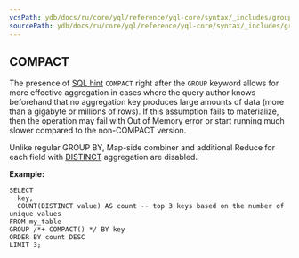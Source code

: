 ```yaml
---
vcsPath: ydb/docs/ru/core/yql/reference/yql-core/syntax/_includes/group_by/compact.md
sourcePath: ydb/docs/ru/core/yql/reference/yql-core/syntax/_includes/group_by/compact.md
---
```

## COMPACT

The presence of [SQL hint](../../lexer.md#sql-hints) `COMPACT` right after the `GROUP` keyword allows for more effective aggregation in cases where the query author knows beforehand that no aggregation key produces large amounts of data (more than a gigabyte or millions of rows). If this assumption fails to materialize, then the operation may fail with Out of Memory error or start running much slower compared to the non-COMPACT version.

Unlike regular GROUP BY, Map-side combiner and additional Reduce for each field with [DISTINCT](#distinct) aggregation are disabled.

**Example:**
```yql
SELECT
  key,
  COUNT(DISTINCT value) AS count -- top 3 keys based on the number of unique values
FROM my_table
GROUP /*+ COMPACT() */ BY key
ORDER BY count DESC
LIMIT 3;
```
